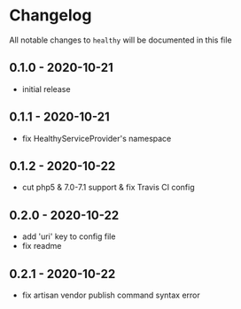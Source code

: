 # Changelog

All notable changes to `healthy` will be documented in this file

## 0.1.0 - 2020-10-21
- initial release


## 0.1.1 - 2020-10-21
- fix HealthyServiceProvider's namespace


## 0.1.2 - 2020-10-22
- cut php5 & 7.0-7.1 support & fix Travis CI config

## 0.2.0 - 2020-10-22
- add 'uri' key to config file
- fix readme


## 0.2.1 - 2020-10-22
- fix artisan vendor publish command syntax error
